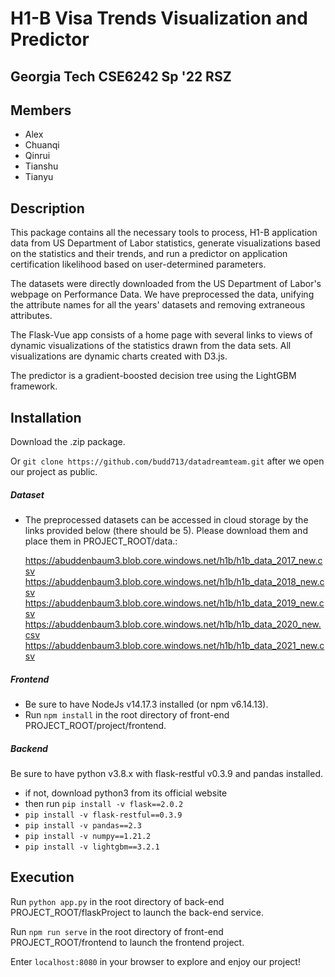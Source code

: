 # H1-B Visa Trends Visualization and Predictor
## Georgia Tech CSE6242 Sp '22 RSZ
## Members
- Alex
- Chuanqi
- Qinrui
- Tianshu
- Tianyu

## Description

This package contains all the necessary tools to process, H1-B application data from US Department of Labor statistics, generate visualizations based on the statistics and their trends, and run a predictor on application certification likelihood based on user-determined parameters. 

The datasets were directly downloaded from the US Department of Labor's webpage on Performance Data. 
We have preprocessed the data, unifying the attribute names for all the years' datasets and removing extraneous attributes. 

The Flask-Vue app consists of a home page with several links to views of 
dynamic visualizations of the statistics drawn from the data sets. 
All visualizations are dynamic charts created with D3.js.  

The predictor is a gradient-boosted decision tree using the LightGBM framework. 

## Installation 

Download the .zip package. 

Or `git clone https://github.com/budd713/datadreamteam.git` after we open our project as public.

##### Dataset

<!-- - The dataset is with the project in PROJECT_ROOT/data. -->

- The preprocessed datasets can be accessed in cloud storage by the links provided below (there should be 5). Please download them and place them in PROJECT_ROOT/data.:

  https://abuddenbaum3.blob.core.windows.net/h1b/h1b_data_2017_new.csv
  https://abuddenbaum3.blob.core.windows.net/h1b/h1b_data_2018_new.csv
  https://abuddenbaum3.blob.core.windows.net/h1b/h1b_data_2019_new.csv
  https://abuddenbaum3.blob.core.windows.net/h1b/h1b_data_2020_new.csv
  https://abuddenbaum3.blob.core.windows.net/h1b/h1b_data_2021_new.csv


##### Frontend

 - Be sure to have NodeJs v14.17.3 installed (or npm v6.14.13).
 - Run `npm install` in the root directory of front-end PROJECT_ROOT/project/frontend.

##### Backend

Be sure to have python v3.8.x with flask-restful v0.3.9 and pandas installed.

- if not, download python3 from its official website 
- then run `pip install -v flask==2.0.2` 
- `pip install -v flask-restful==0.3.9`
- `pip install -v pandas==2.3`
- `pip install -v numpy==1.21.2`
- `pip install -v lightgbm==3.2.1`



## Execution

Run `python app.py` in the root directory of back-end PROJECT_ROOT/flaskProject to launch the back-end service.

Run `npm run serve` in the root directory of front-end PROJECT_ROOT/frontend to launch the frontend project.

Enter `localhost:8080` in your browser to explore and enjoy our project!


<!-- ## DEMO VIDEO - [Optional, but recommended] 

Include the URL of a 1-minute *unlisted* YouTube video in this txt file. The video would show how to install and execute your system/tool/approach (e.g, from typing the first command to compile, to system launching, and running some examples).

Feel free to speed up the video if needed (e.g., remove less relevant video
segments). This video is optional (i.e., submitting a video does not increase scores; not submitting one does not decrease scores). However, we
recommend teams to try and create such a video, because making the video
helps teams better think through what they may want to write in the
README.txt, and generally how they want to "sell" their work. -->